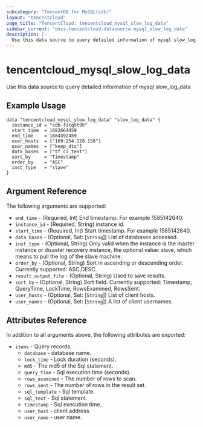 ```yaml
---
subcategory: "TencentDB for MySQL(cdb)"
layout: "tencentcloud"
page_title: "TencentCloud: tencentcloud_mysql_slow_log_data"
sidebar_current: "docs-tencentcloud-datasource-mysql_slow_log_data"
description: |-
  Use this data source to query detailed information of mysql slow_log_data
---
```


# tencentcloud_mysql_slow_log_data

Use this data source to query detailed information of mysql slow_log_data

## Example Usage

```hcl
data "tencentcloud_mysql_slow_log_data" "slow_log_data" {
  instance_id = "cdb-fitq5t9h"
  start_time  = 1682664459
  end_time    = 1684392459
  user_hosts  = ["169.254.128.158"]
  user_names  = ["keep_dts"]
  data_bases  = ["tf_ci_test"]
  sort_by     = "Timestamp"
  order_by    = "ASC"
  inst_type   = "slave"
}
```

## Argument Reference

The following arguments are supported:

* `end_time` - (Required, Int) End timestamp. For example 1585142640.
* `instance_id` - (Required, String) instance id.
* `start_time` - (Required, Int) Start timestamp. For example 1585142640.
* `data_bases` - (Optional, Set: [`String`]) List of databases accessed.
* `inst_type` - (Optional, String) Only valid when the instance is the master instance or disaster recovery instance, the optional value: slave, which means to pull the log of the slave machine.
* `order_by` - (Optional, String) Sort in ascending or descending order. Currently supported: ASC,DESC.
* `result_output_file` - (Optional, String) Used to save results.
* `sort_by` - (Optional, String) Sort field. Currently supported: Timestamp, QueryTime, LockTime, RowsExamined, RowsSent.
* `user_hosts` - (Optional, Set: [`String`]) List of client hosts.
* `user_names` - (Optional, Set: [`String`]) A list of client usernames.

## Attributes Reference

In addition to all arguments above, the following attributes are exported:

* `items` - Query records.
  * `database` - database name.
  * `lock_time` - Lock duration (seconds).
  * `md5` - The md5 of the Sql statement.
  * `query_time` - Sql execution time (seconds).
  * `rows_examined` - The number of rows to scan.
  * `rows_sent` - The number of rows in the result set.
  * `sql_template` - Sql template.
  * `sql_text` - Sql statement.
  * `timestamp` - Sql execution time.
  * `user_host` - client address.
  * `user_name` - user name.



